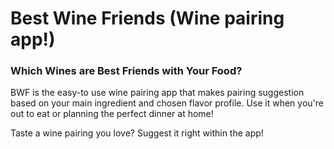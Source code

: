 # Best Wine Friends (Wine pairing app!)
### Which Wines are Best Friends with Your Food? 
BWF is the easy-to use wine pairing app that makes pairing suggestion based on your main ingredient and chosen flavor profile. Use it when you're out to eat or planning the perfect dinner at home!

Taste a wine pairing you love? Suggest it right within the app!
